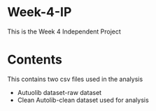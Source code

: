 # Week-4-IP
This is the Week 4 Independent Project 
# Contents 
This contains two csv files used in the analysis
* Autuolib dataset-raw dataset
* Clean Autolib-clean dataset used for analysis
